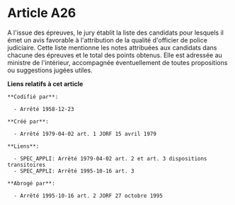 # Article A26

A l'issue des épreuves, le jury établit la liste des candidats pour lesquels il émet un avis favorable à l'attribution de la
qualité d'officier de police judiciaire. Cette liste mentionne les notes attribuées aux candidats dans chacune des épreuves
et le total des points obtenus. Elle est adressée au ministre de l'intérieur, accompagnée éventuellement de toutes
propositions ou suggestions jugées utiles.

**Liens relatifs à cet article**

	**Codifié par**:

	  - Arrêté 1958-12-23

	**Créé par**:

	  - Arrêté 1979-04-02 art. 1 JORF 15 avril 1979

	**Liens**:

	  - SPEC_APPLI: Arrêté 1979-04-02 art. 2 et art. 3 dispositions transitoires
	  - SPEC_APPLI: Arrêté 1995-10-16 art. 3

	**Abrogé par**:

	  - Arrêté 1995-10-16 art. 2 JORF 27 octobre 1995
